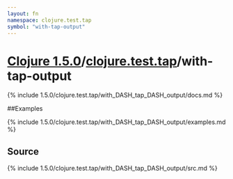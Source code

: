 ```yaml
---
layout: fn
namespace: clojure.test.tap
symbol: "with-tap-output"
---
```


# [Clojure 1.5.0](../../)/[clojure.test.tap](../)/with-tap-output

{% include 1.5.0/clojure.test.tap/with_DASH_tap_DASH_output/docs.md %}

##Examples

{% include 1.5.0/clojure.test.tap/with_DASH_tap_DASH_output/examples.md %}
## Source
{% include 1.5.0/clojure.test.tap/with_DASH_tap_DASH_output/src.md %}

